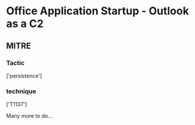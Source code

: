 # Office Application Startup - Outlook as a C2

## MITRE

### Tactic
['persistence']

### technique
['T1137']

Many more to do...
